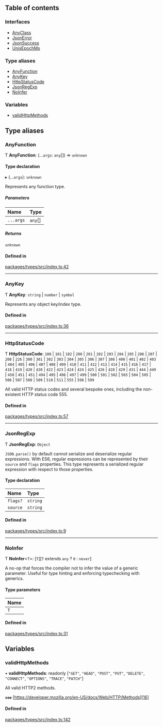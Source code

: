 ## Table of contents

### Interfaces

- [AnyClass][1]
- [JsonError][2]
- [JsonSuccess][3]
- [UnixEpochMs][4]

### Type aliases

- [AnyFunction][5]
- [AnyKey][6]
- [HttpStatusCode][7]
- [JsonRegExp][8]
- [NoInfer][9]

### Variables

- [validHttpMethods][10]

## Type aliases

### AnyFunction

Ƭ **AnyFunction**: (...`args`: `any`\[]) => `unknown`

#### Type declaration

▸ (...`args`): `unknown`

Represents any function type.

##### Parameters

| Name      | Type     |
| :-------- | :------- |
| `...args` | `any`\[] |

##### Returns

`unknown`

#### Defined in

[packages/types/src/index.ts:42][11]

---

### AnyKey

Ƭ **AnyKey**: `string` | `number` | `symbol`

Represents any object key/index type.

#### Defined in

[packages/types/src/index.ts:36][12]

---

### HttpStatusCode

Ƭ **HttpStatusCode**: `100` | `101` | `102` | `200` | `201` | `202` | `203` |
`204` | `205` | `206` | `207` | `208` | `226` | `300` | `301` | `302` | `303` |
`304` | `305` | `306` | `307` | `308` | `400` | `401` | `402` | `403` | `404` |
`405` | `406` | `407` | `408` | `409` | `410` | `411` | `412` | `413` | `414` |
`415` | `416` | `417` | `418` | `419` | `420` | `420` | `422` | `423` | `424` |
`424` | `425` | `426` | `428` | `429` | `431` | `444` | `449` | `450` | `451` |
`451` | `494` | `495` | `496` | `497` | `499` | `500` | `501` | `502` | `503` |
`504` | `505` | `506` | `507` | `508` | `509` | `510` | `511` | `555` | `598` |
`599`

All valid HTTP status codes and several bespoke ones, including the non-existent
HTTP status code 555.

#### Defined in

[packages/types/src/index.ts:57][13]

---

### JsonRegExp

Ƭ **JsonRegExp**: `Object`

`JSON.parse()` by default cannot serialize and deserialize regular expressions.
With ES6, regular expressions can be represented by their `source` and `flags`
properties. This type represents a serialized regular expression with respect to
those properties.

#### Type declaration

| Name     | Type     |
| :------- | :------- |
| `flags?` | `string` |
| `source` | `string` |

#### Defined in

[packages/types/src/index.ts:9][14]

---

### NoInfer

Ƭ **NoInfer**<`T`>: \[`T`]\[`T` extends `any` ? `0` : `never`]

A no-op that forces the compiler not to infer the value of a generic parameter.
Useful for type hinting and enforcing typechecking with generics.

#### Type parameters

| Name |
| :--- |
| `T`  |

#### Defined in

[packages/types/src/index.ts:31][15]

## Variables

### validHttpMethods

• **validHttpMethods**: readonly \[`"GET"`, `"HEAD"`, `"POST"`, `"PUT"`,
`"DELETE"`, `"CONNECT"`, `"OPTIONS"`, `"TRACE"`, `"PATCH"`]

All valid HTTP2 methods.

**`see`** [https://developer.mozilla.org/en-US/docs/Web/HTTP/Methods][16]

#### Defined in

[packages/types/src/index.ts:142][17]

[1]: interfaces/AnyClass.md
[2]: interfaces/JsonError.md
[3]: interfaces/JsonSuccess.md
[4]: interfaces/UnixEpochMs.md
[5]: README.md#anyfunction
[6]: README.md#anykey
[7]: README.md#httpstatuscode
[8]: README.md#jsonregexp
[9]: README.md#noinfer
[10]: README.md#validhttpmethods
[11]:
  https://github.com/Xunnamius/typescript-utils/blob/4f7daa8/packages/types/src/index.ts#L42
[12]:
  https://github.com/Xunnamius/typescript-utils/blob/4f7daa8/packages/types/src/index.ts#L36
[13]:
  https://github.com/Xunnamius/typescript-utils/blob/4f7daa8/packages/types/src/index.ts#L57
[14]:
  https://github.com/Xunnamius/typescript-utils/blob/4f7daa8/packages/types/src/index.ts#L9
[15]:
  https://github.com/Xunnamius/typescript-utils/blob/4f7daa8/packages/types/src/index.ts#L31
[16]: https://developer.mozilla.org/en-US/docs/Web/HTTP/Methods
[17]:
  https://github.com/Xunnamius/typescript-utils/blob/4f7daa8/packages/types/src/index.ts#L142
